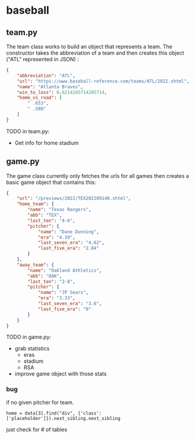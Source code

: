# baseball

## team.py

The team class works to build an object that represents a team. The constructor takes the abbreviation of a team and then creates this object ("ATL" represented in JSON) : 

```json
{
    "abbreviation": "ATL",
    "url": "https://www.baseball-reference.com/teams/ATL/2022.shtml",
    "name": "Atlanta Braves",
    "win_to_loss": 0.6214285714285714,
    "home_vs_road": [
        " .653",
        " .588"
    ]
}
```

TODO in team.py:
- Get info for home stadium

## game.py

The game class currently only fetches the urls for all games then creates a basic game object that contains this:  

```json
{
    "url": "/previews/2022/TEX202209140.shtml",
    "home_team": {
        "name": "Texas Rangers",
        "abb": "TEX",
        "last_ten": "4-6",
        "pitcher": {
            "name": "Dane Dunning",
            "era": "4.39",
            "last_seven_era": "4.62",
            "last_five_era": "2.84"
        }
    },
    "away_team": {
        "name": "Oakland Athletics",
        "abb": "OAK",
        "last_ten": "2-8",
        "pitcher": {
            "name": "JP Sears",
            "era": "3.33",
            "last_seven_era": "3.6",
            "last_five_era": "0"
        }
    }
}
```

TODO in game.py:
- grab statistics 
  - eras
  - stadium
  - RSA
- improve game object with those stats


### bug

if no given pitcher for team. 

```
home = data[3].find("div", {'class': ['placeholder']}).next_sibling.next_sibling
```

just check for # of tables
